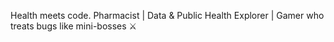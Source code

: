 Health meets code. Pharmacist | Data & Public Health Explorer | Gamer who treats bugs like mini-bosses ⚔️

<!---
stehkroll/stehkroll is a ✨ special ✨ repository because its `README.md` (this file) appears on your GitHub profile.
You can click the Preview link to take a look at your changes.
--->
